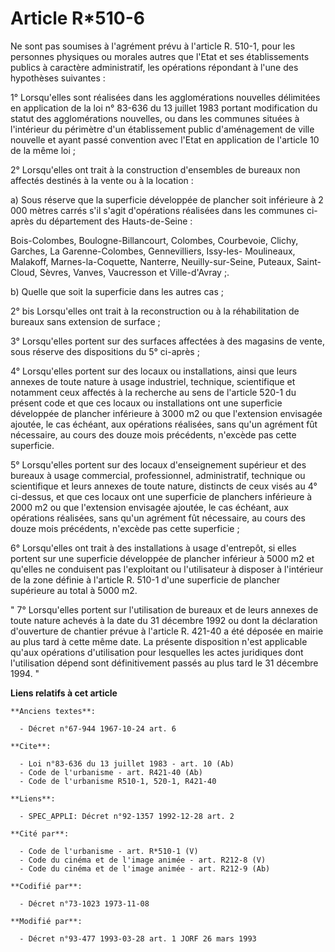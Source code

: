 # Article R*510-6

Ne sont pas soumises à l'agrément prévu à l'article R. 510-1, pour les personnes physiques ou morales autres que l'Etat et
ses établissements publics à caractère administratif, les opérations répondant à l'une des hypothèses suivantes :

1° Lorsqu'elles sont réalisées dans les agglomérations nouvelles délimitées en application de la loi n° 83-636 du 13 juillet
1983 portant modification du statut des agglomérations nouvelles, ou dans les communes situées à l'intérieur du périmètre
d'un établissement public d'aménagement de ville nouvelle et ayant passé convention avec l'Etat en application de l'article
10 de la même loi ;

2° Lorsqu'elles ont trait à la construction d'ensembles de bureaux non affectés destinés à la vente ou à la location :

a) Sous réserve que la superficie développée de plancher soit inférieure à 2 000 mètres carrés s'il s'agit d'opérations
réalisées dans les communes ci-après du département des Hauts-de-Seine :

Bois-Colombes, Boulogne-Billancourt, Colombes, Courbevoie, Clichy, Garches, La Garenne-Colombes, Gennevilliers, Issy-les-
Moulineaux, Malakoff, Marnes-la-Coquette, Nanterre, Neuilly-sur-Seine, Puteaux, Saint-Cloud, Sèvres, Vanves, Vaucresson et
Ville-d'Avray ;.

b) Quelle que soit la superficie dans les autres cas ;

2° bis Lorsqu'elles ont trait à la reconstruction ou à la réhabilitation de bureaux sans extension de surface ;

3° Lorsqu'elles portent sur des surfaces affectées à des magasins de vente, sous réserve des dispositions du 5° ci-après ;

4° Lorsqu'elles portent sur des locaux ou installations, ainsi que leurs annexes de toute nature à usage industriel,
technique, scientifique et notamment ceux affectés à la recherche au sens de l'article 520-1 du présent code et que ces
locaux ou installations ont une superficie développée de plancher inférieure à 3000 m2 ou que l'extension envisagée ajoutée,
le cas échéant, aux opérations réalisées, sans qu'un agrément fût nécessaire, au cours des douze mois précédents, n'excède
pas cette superficie.

5° Lorsqu'elles portent sur des locaux d'enseignement supérieur et des bureaux à usage commercial, professionnel,
administratif, technique ou scientifique et leurs annexes de toute nature, distincts de ceux visés au 4° ci-dessus, et que
ces locaux ont une superficie de planchers inférieure à 2000 m2 ou que l'extension envisagée ajoutée, le cas échéant, aux
opérations réalisées, sans qu'un agrément fût nécessaire, au cours des douze mois précédents, n'excède pas cette superficie ;

6° Lorsqu'elles ont trait à des installations à usage d'entrepôt, si elles portent sur une superficie développée de plancher
inférieur à 5000 m2 et qu'elles ne conduisent pas l'exploitant ou l'utilisateur à disposer à l'intérieur de la zone définie à
l'article R. 510-1 d'une superficie de plancher supérieure au total à 5000 m2.

" 7° Lorsqu'elles portent sur l'utilisation de bureaux et de leurs annexes de toute nature achevés à la date du 31 décembre
1992 ou dont la déclaration d'ouverture de chantier prévue à l'article R. 421-40 a été déposée en mairie au plus tard à cette
même date. La présente disposition n'est applicable qu'aux opérations d'utilisation pour lesquelles les actes juridiques dont
l'utilisation dépend sont définitivement passés au plus tard le 31 décembre 1994. "

**Liens relatifs à cet article**

	**Anciens textes**:

	  - Décret n°67-944 1967-10-24 art. 6

	**Cite**:

	  - Loi n°83-636 du 13 juillet 1983 - art. 10 (Ab)
	  - Code de l'urbanisme - art. R421-40 (Ab)
	  - Code de l'urbanisme R510-1, 520-1, R421-40

	**Liens**:

	  - SPEC_APPLI: Décret n°92-1357 1992-12-28 art. 2

	**Cité par**:

	  - Code de l'urbanisme - art. R*510-1 (V)
	  - Code du cinéma et de l'image animée - art. R212-8 (V)
	  - Code du cinéma et de l'image animée - art. R212-9 (Ab)

	**Codifié par**:

	  - Décret n°73-1023 1973-11-08

	**Modifié par**:

	  - Décret n°93-477 1993-03-28 art. 1 JORF 26 mars 1993

